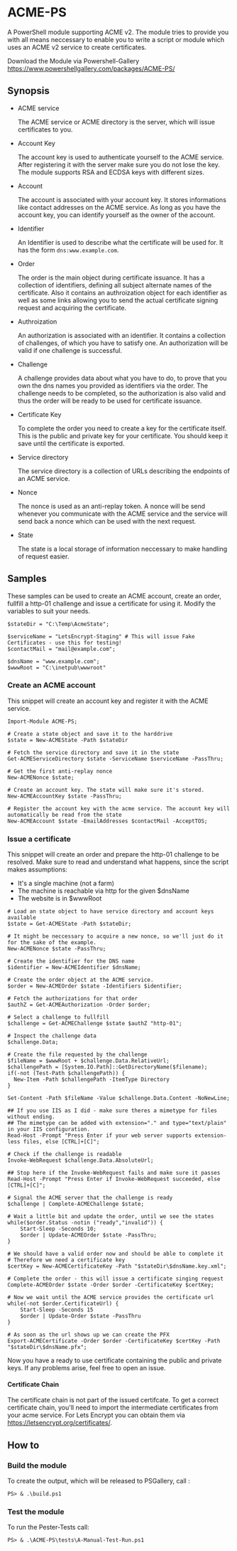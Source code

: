# ACME-PS

A PowerShell module supporting ACME v2. The module tries to provide you with all means neccessary
to enable you to write a script or module which uses an ACME v2 service to create certificates.

Download the Module via Powershell-Gallery https://www.powershellgallery.com/packages/ACME-PS/

## Synopsis

 - ACME service

   The ACME service or ACME directory is the server, which will issue certificates to you.

 - Account Key

   The account key is used to authenticate yourself to the ACME service. After registering it with   the server make sure you do not lose the key.
   The module supports RSA and ECDSA keys with different sizes.

 - Account

   The account is associated with your account key. It stores informations like contact addresses on the ACME service. As long as you have the account key, you can identify yourself as the owner of the account.

 - Identifier

   An Identifier is used to describe what the certificate will be used for. It has the form `dns:www.example.com`.

 - Order

   The order is the main object during certificate issuance. It has a collection of identifiers, defining all subject alternate names of the certificate.
   Also it contains an authroization object for each identifier as well as some links allowing you to send the actual certificate signing request and acquiring the certificate.

 - Authroization

   An authorization is associated with an identifier. It contains a collection of challenges, of which you have to satisfy one. An authorization will be valid if one challenge is successful.

 - Challenge

   A challenge provides data about what you have to do, to prove that you own the dns names you provided as identifiers via the order. The challenge needs to be completed, so the authorization is also valid and thus the order will be ready to be used for certificate issuance.

 - Certificate Key

   To complete the order you need to create a key for the certificate itself. This is the public and private key for your certificate. You should keep it save until the certificate is exported.

 - Service directory

   The service directory is a collection of URLs describing the endpoints of an ACME service.

 - Nonce

   The nonce is used as an anti-replay token. A nonce will be send whenever you communicate with the ACME service and the service will send back a nonce which can be used with the next request.

 - State

   The state is a local storage of information neccessary to make handling of request easier.

## Samples

These samples can be used to create an ACME account, create an order, fullfill a http-01 challenge and issue a certificate for using it. Modify the variables to suit your needs.

```
$stateDir = "C:\Temp\AcmeState";

$serviceName = "LetsEncrypt-Staging" # This will issue Fake Certificates - use this for testing!
$contactMail = "mail@example.com";

$dnsName = "www.example.com";
$wwwRoot = "C:\inetpub\wwwroot"
```

### Create an ACME account

This snippet will create an account key and register it with the ACME service.

```
Import-Module ACME-PS;

# Create a state object and save it to the harddrive
$state = New-ACMEState -Path $stateDir

# Fetch the service directory and save it in the state
Get-ACMEServiceDirectory $state -ServiceName $serviceName -PassThru;

# Get the first anti-replay nonce
New-ACMENonce $state;

# Create an account key. The state will make sure it's stored.
New-ACMEAccountKey $state -PassThru;

# Register the account key with the acme service. The account key will automatically be read from the state
New-ACMEAccount $state -EmailAddresses $contactMail -AcceptTOS;
```

### Issue a certificate

This snippet will create an order and prepare the http-01 challenge to be resolved.
Make sure to read and understand what happens, since the script makes assumptions:

 - It's a single machine (not a farm)
 - The machine is reachable via http for the given $dnsName
 - The website is in $wwwRoot

```
# Load an state object to have service directory and account keys available
$state = Get-ACMEState -Path $stateDir;

# It might be neccessary to acquire a new nonce, so we'll just do it for the sake of the example.
New-ACMENonce $state -PassThru;

# Create the identifier for the DNS name
$identifier = New-ACMEIdentifier $dnsName;

# Create the order object at the ACME service.
$order = New-ACMEOrder $state -Identifiers $identifier;

# Fetch the authorizations for that order
$authZ = Get-ACMEAuthorization -Order $order;

# Select a challenge to fullfill
$challenge = Get-ACMEChallenge $state $authZ "http-01";

# Inspect the challenge data
$challenge.Data;

# Create the file requested by the challenge
$fileName = $wwwRoot + $challenge.Data.RelativeUrl;
$challengePath = [System.IO.Path]::GetDirectoryName($filename);
if(-not (Test-Path $challengePath)) {
  New-Item -Path $challengePath -ItemType Directory
}

Set-Content -Path $fileName -Value $challenge.Data.Content -NoNewLine;

## If you use IIS as I did - make sure theres a mimetype for files without ending.
## The mimetype can be added with extension="." and type="text/plain" in your IIS configuration.
Read-Host -Prompt "Press Enter if your web server supports extension-less files, else [CTRL]+[C]";

# Check if the challenge is readable
Invoke-WebRequest $challenge.Data.AbsoluteUrl;

## Stop here if the Invoke-WebRequest fails and make sure it passes
Read-Host -Prompt "Press Enter if Invoke-WebRequest succeeded, else [CTRL]+[C]";

# Signal the ACME server that the challenge is ready
$challenge | Complete-ACMEChallenge $state;

# Wait a little bit and update the order, until we see the states
while($order.Status -notin ("ready","invalid")) {
    Start-Sleep -Seconds 10;
    $order | Update-ACMEOrder $state -PassThru;
}

# We should have a valid order now and should be able to complete it
# Therefore we need a certificate key
$certKey = New-ACMECertificateKey -Path "$stateDir\$dnsName.key.xml";

# Complete the order - this will issue a certificate singing request
Complete-ACMEOrder $state -Order $order -CertificateKey $certKey;

# Now we wait until the ACME service provides the certificate url
while(-not $order.CertificateUrl) {
    Start-Sleep -Seconds 15
    $order | Update-Order $state -PassThru
}

# As soon as the url shows up we can create the PFX
Export-ACMECertificate -Order $order -CertificateKey $certKey -Path "$stateDir\$dnsName.pfx";
```

Now you have a ready to use certificate containing the public and private keys.
If any problems arise, feel free to open an issue.

#### Certificate Chain

The certificate chain is not part of the issued certifcate. To get a correct certificate chain,
you'll need to import the intermediate certificates from your acme service.
For Lets Encrypt you can obtain them via https://letsencrypt.org/certificates/.

## How to

### Build the module

To create the output, which will be released to PSGallery, call :

```
PS> & .\build.ps1
```

### Test the module

To run the Pester-Tests call:

```
PS> & .\ACME-PS\tests\A-Manual-Test-Run.ps1
```
